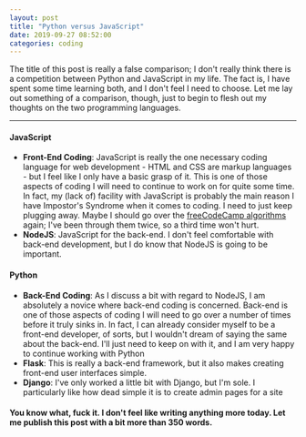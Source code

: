 ```yaml
---
layout: post
title: "Python versus JavaScript"
date: 2019-09-27 08:52:00
categories: coding
---
```


The title of this post is really a false comparison; I don't really think there is a competition between Python and JavaScript in my life. The fact is, I have spent some time learning both, and I don't feel I need to choose. Let me lay out something of a comparison, though, just to begin to flesh out my thoughts on the two programming languages.

---

#### JavaScript
* **Front-End Coding**: JavaScript is really the one necessary coding language for web development - HTML and CSS are markup languages - but I feel like I only have a basic grasp of it. This is one of those aspects of coding I will need to continue to work on for quite some time. In fact, my (lack of) facility with JavaScript is probably the main reason I have Impostor's Syndrome when it comes to coding. I need to just keep plugging away. Maybe I should go over the [freeCodeCamp algorithms](https://learn.freecodecamp.org/javascript-algorithms-and-data-structures/basic-algorithm-scripting) again; I've been through them twice, so a third time won't hurt.
* **NodeJS**: JavaScript for the back-end. I don't feel comfortable with back-end development, but I do know that NodeJS is going to be important.

#### Python
* **Back-End Coding**: As I discuss a bit with regard to NodeJS, I am absolutely a novice where back-end coding is concerned. Back-end is one of those aspects of coding I will need to go over a number of times before it truly sinks in. In fact, I can already consider myself to be a front-end developer, of sorts, but I wouldn't dream of saying the same about the back-end. I'll just need to keep on with it, and I am very happy to continue working with Python
* **Flask**: This is really a back-end framework, but it also makes creating front-end user interfaces simple.
* **Django**: I've only worked a little bit with Django, but I'm sole. I particularly like how dead simple it is to create admin pages for a site

#### You know what, fuck it. I don't feel like writing anything more today. Let me publish this post with a bit more than 350 words.
